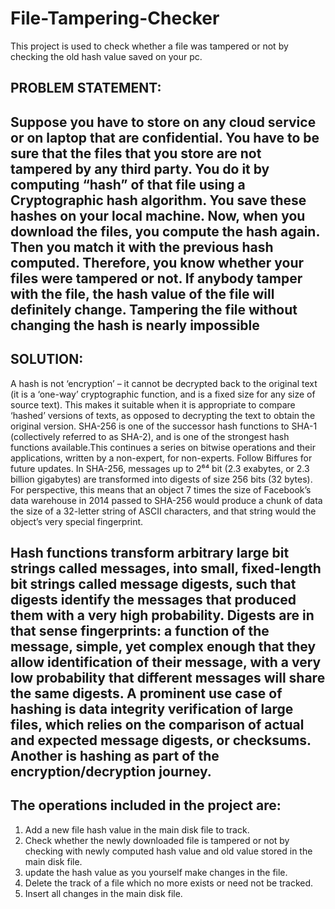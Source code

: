 # File-Tampering-Checker
This project is used to check whether a file was tampered or not by checking the old hash value saved on your pc.

## PROBLEM STATEMENT:

Suppose you have to store on any cloud service or on laptop that are confidential. You have to be sure that the files that you store are not tampered by any third party. You do it by computing “hash” of that file using a Cryptographic hash algorithm.  You save these hashes on your local machine.
Now, when you download the files, you compute the hash again. Then you match it with the previous hash computed. Therefore, you know whether your files were tampered or not. If anybody tamper with the file, the hash value of the file will definitely change. Tampering the file without changing the hash is nearly impossible
---

## SOLUTION:
A hash is not ‘encryption’ – it cannot be decrypted back to the original text (it is a ‘one-way’ cryptographic function, and is a fixed size for any size of source text). This makes it suitable when it is appropriate to compare ‘hashed’ versions of texts, as opposed to decrypting the text to obtain the original version.
SHA-256 is one of the successor hash functions to SHA-1 (collectively referred to as SHA-2), and is one of the strongest hash functions available.This continues a series on bitwise operations and their applications, written by a non-expert, for non-experts. Follow Biffures for future updates. In SHA-256, messages up to 2⁶⁴ bit (2.3 exabytes, or 2.3 billion gigabytes) are transformed into digests of size 256 bits (32 bytes). For perspective, this means that an object 7 times the size of Facebook’s data warehouse in 2014 passed to SHA-256 would produce a chunk of data the size of a 32-letter string of ASCII characters, and that string would the object’s very special fingerprint.

Hash functions transform arbitrary large bit strings called messages, into small, fixed-length bit strings called message digests, such that digests identify the messages that produced them with a very high probability. Digests are in that sense fingerprints: a function of the message, simple, yet complex enough that they allow identification of their message, with a very low probability that different messages will share the same digests.
A prominent use case of hashing is data integrity verification of large files, which relies on the comparison of actual and expected message digests, or checksums. Another is hashing as part of the encryption/decryption journey. 
---


## The operations included in the project are:
1.  Add a new file hash value in the main disk file to track.
2. Check whether the newly downloaded file is tampered or not by checking with newly computed hash value and old value stored in the main disk file.
3. update the hash value as you yourself make changes in the file.
4. Delete the track of a file which no more exists or need not be tracked.
5. Insert all changes in the main disk file.

